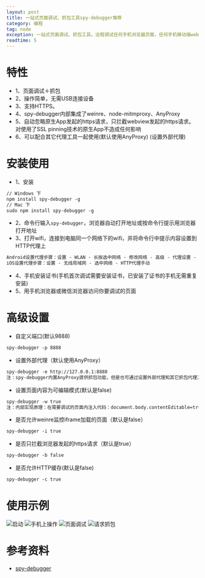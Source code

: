 ```yaml
---
layout: post
title: 一站式页面调试、抓包工具spy-debugger推荐
category: 编程
tag: node
exception: 一站式页面调试、抓包工具。远程调试任何手机浏览器页面，任何手机移动端webview（如：微信，HybirdApp等）。支持HTTP/HTTPS，无需USB连接设备。
readtime: 5
---
```


# 特性
* 1、页面调试＋抓包
* 2、操作简单，无需USB连接设备
* 3、支持HTTPS。
* 4、spy-debugger内部集成了weinre、node-mitmproxy、AnyProxy
* 5、自动忽略原生App发起的https请求，只拦截webview发起的https请求。对使用了SSL pinning技术的原生App不造成任何影响
* 6、可以配合其它代理工具一起使用(默认使用AnyProxy) (设置外部代理)

# 安装使用
* 1、安装
```html
// Windows 下
npm install spy-debugger -g
// Mac 下
sudo npm install spy-debugger -g
```
* 2、命令行输入`spy-debugger`，浏览器自动打开地址或按命令行提示用浏览器打开地址
* 3、打开wifi，连接到电脑同一个网络下的wifi，并将命令行中提示内容设置到HTTP代理上
```html
Android设置代理步骤：设置 - WLAN - 长按选中网络 - 修改网络 - 高级 - 代理设置 - 手动
iOS设置代理步骤：设置 - 无线局域网 - 选中网络 - HTTP代理手动
```
* 4、手机安装证书(手机首次调试需要安装证书，已安装了证书的手机无需重复安装)
* 5、用手机浏览器或微信浏览器访问你要调试的页面

# 高级设置
* 自定义端口(默认9888)
```html
spy-debugger -p 8888
```
* 设置外部代理（默认使用AnyProxy）
```html
spy-debugger -e http://127.0.0.1:8888
注：spy-debugger内置AnyProxy提供抓包功能，但是也可通过设置外部代理和其它抓包代理工具一起使用，如：Charles、Fiddler
```
* 设置页面内容为可编辑模式(默认是false)
```html
spy-debugger -w true
注：内部实现原理：在需要调试的页面内注入代码：document.body.contentEditable=true。暂不支持使用了iscroll框架的页面。
```
* 是否允许weinre监控iframe加载的页面（默认是false）
```html
spy-debugger -i true
```
* 是否只拦截浏览器发起的https请求（默认是true）
```html
spy-debugger -b false
```
* 是否允许HTTP缓存(默认是false)
```html
spy-debugger -c true
```

# 使用示例
![启动](https://raw.githubusercontent.com/yzsunlei/yzsunlei.github.io/master/_files/20170726195806.png)
![手机上操作](https://raw.githubusercontent.com/yzsunlei/yzsunlei.github.io/master/_files/20170726200442.png)
![页面调试](https://raw.githubusercontent.com/yzsunlei/yzsunlei.github.io/master/_files/20170726200340.png)
![请求抓包](https://raw.githubusercontent.com/yzsunlei/yzsunlei.github.io/master/_files/20170726200335.png)

# 参考资料
* [spy-debugger](https://www.npmjs.com/package/spy-debugger)
